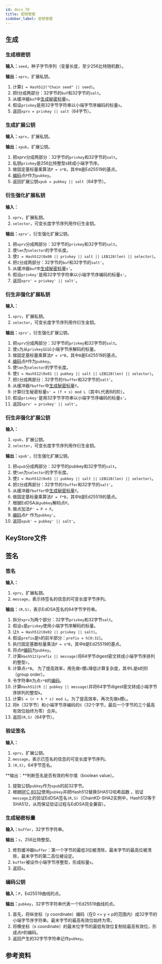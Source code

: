 ```yaml
---
id: docs_70
title: 密钥管理
sidebar_label: 密钥管理
---
```




## 生成

### 生成根密钥

**输入：**`seed`，种子字节序列（变量长度，至少256比特随机数）。

**输出：**`xprv`，扩展私钥。

1. 计算`I = Hash512("Chain seed" || seed)`。
2. 把I分成两部分：32字节的`buf`和32字节的`salt`。
3. 从缓冲器`buf`中[生成秘密标量](#生成秘密标量)`s`。
4. 假设`privkey`是用32字节字符串以小端字节序编码的标量`s`。
5. 返回`xprv = privkey || salt`（64字节）。



### 生成扩展公钥

**输入：**`xprv`，扩展私钥。

**输出：**`xpub`，扩展公钥。

1. 把xprv分成两部分：32字节的`privkey`和32字节的`salt`。
2. 私钥`privkey`是256比特整型s转成小端字节序。
3. 做固定基标量乘算法`P = s*B`，其中`B`是Ed25519的基点。
4. [编码](#编码公钥)点`P`作为`pubkey`。
5. 返回扩展公钥`xpub = pubkey || salt`（64字节）。



### 衍生强化扩展私钥

**输入：**
1. `xprv`，扩展私钥。
2. `selector`，可变长度字节序列用作衍生金钥。

**输出：**`xprv'`，衍生强化扩展公钥。

1. 把`xprv`分成两部分：32字节的`privkey`和32字节的`salt`。
2. 使`len`为`selector`的字节长度。
3. 使`I = Hash512(0x00 || privkey || salt || LEB128(len) || selector)`。
4. 把`I`分成两部分：32字节的`buf`和32字节的`salt'`。
5. 从缓冲器`buf`中[生成秘密标量](#生成秘密标量)`s'`。
6. 假设`privkey'`是用32字节字符串以小端字节序编码的标量`s'`。
7. 返回`xprv' = privkey' || salt'`。



### 衍生非强化扩展私钥

**输入：**
1. `xprv`，扩展私钥。
2. `selector`，可变长度字节序列用作衍生金钥。

**输出：**`xprv'`，衍生强化扩展公钥。

1. 把`xprv`分成两部分：32字节的`privkey`和32字节的`salt`。
2. 使`s`为从`privkey`以以小端字节序解码的标量。
3. 做固定基标量乘算法`P = s*B`，其中`B`是Ed25519的基点。
4. [编码](#编码公钥)点`P`作为`pubkey`。
5. 使`len`为`selector`的字节长度。
6. 使`I = Hash512(0x01 || pubkey || salt || LEB128(len) || selector)`。
7. 把`I`分成两部分：32字节的`fbuffer`和32字节的`salt'`。
8. 从缓冲器`fbuffer`中[生成秘密标量](#生成秘密标量)`f`。
9. 计算衍生秘密标量`s' = (f + s) mod L`（其中L代表B的阶）。
10. 假设`privkey'`是用32字节字符串以小端字节序编码的标量`s'`。
11. 返回`xprv' = privkey' || salt'`。



### 衍生非强化扩展公钥

**输入：**
1. `xpub`，扩展公钥。
2. `selector`，可变长度字节序列用作衍生金钥。

**输出：**`xpub'`，衍生强化扩展公钥。

1. 把`xpub`分成两部分：32字节的pubkey和32字节的`salt`。
2. 使`len`为`selector`的字节长度。
3. 使`I = Hash512(0x01 || pubkey || salt || LEB128(len) || selector)`。
4. 把`I`分成两部分：32字节的`fbuffer`和32字节的`salt'`。
5. 从缓冲器`fbuffer`中[生成秘密标量](#生成秘密标量)`f`。
6. 做固定基标量乘算法`F = f*B`，其中`B`是Ed25519的基点。
7. 根据EdDSA从`pubkey`解码点`P`。
8. 做点加法`P' = P + F`。
9. [编码](#编码公钥)点`P'`作为`pubkey'`。
10. 返回`xpub' = pubkey' || salt'`。



## KeyStore文件



## 签名

### 签名

**输入：**
1. `xprv`，扩展私钥。
2. `message`，表示待签名的信息的可变长度字节序列。

**输出：**`(R,S)`，表示EdDSA签名的64字节字符串。

1. 拆分`xprv`为两个部分：32字节`privkey`和32字节`salt`。
2. 假设`s`是`privkey`使用小端字节序解码的标量。
3. 让`h = Hash512(0x02 || privkey || salt)`。
4. 假设`prefix`是`h`的前半部分：`prefix = h[0:32]`。
5. 执行固定基数标量乘法`P = s*B`，其中`B`是Ed25519的基点。
6. 将点`P`[编码](#编码公钥)为`pubkey`。
7. 计算`Hash512(prefix || message)`将64字节digest密文转成小端字节序排列的整型`r`。
8. 计算点`r*B`。 为了提高效率，用先做`r`模`L`降低计算复杂度，其中L是`B`的阶（group order）。
9. 令字符串`R`为点`r*B`的[编码](#编码公钥)。
10. 计算`Hash512(R || pubkey || message)`并将64字节digest密文转成小端字节序排列的整型`k`。
11. 计算`S = (r + k * s) mod L`。为了提高效率，再次先做`k`模`L`。
12. 将`R`（32字节）和小端字节序编码的`S`（32个字节，最后一个字节的三个最高有效位始终为零）合并。
13. 返回`(R,S)`（64字节）。



### 验证签名

**输入：**
1. `xprv`，扩展公钥。
2. `message`，表示已签名的信息的可变长度字节序列。
3. `(R,S)`，64字节签名。

**输出：**判断签名是否有效的布尔值（boolean value）。

1. 提取公钥`pubkey`作为`xpub`的前32字节。
2. 根据[RFC 8032]使用`pubkey`并把Hash512替换SHA512哈希函数
，验证`message`上的验证EdDSA签名`(R,S)`（ChainKD-SHA2实例中，Hash512等于SHA512，从而保证验证过程与EdDSA完全兼容）。



### 生成秘密标量

**输入：**`buffer`，32字节字符串。

**输出：**`s`，256比特整型。

1. 修剪缓冲器`buffer`：第一个字节的最低3位被清除，最末字节的最高位被清除，最末字节的第二高位被设定。
2. `buffer`被设作小端字节序整型，形成标量`s`。
3. 返回`s`。



### 编码公钥

**输入：**`P`，Ed25519曲线的点。

**输出：**`pubkey`，32字节字符串代表一个Ed25519曲线的点。

1. 首先，将纵坐标（y coordinate）编码（在0 <= y < p的范围内）成32字节的小端字节序字符串。最末字节的最高有效位始终为零。
2. 将横坐标（x coordinate）的最末位字节的最低有效位复制给最高有效位，形成点`P`的编码。
3. 返回产生的32字节字符串记作`pubkey`。




## 参考资料
[RFC 8032]: https://tools.ietf.org/html/rfc8032